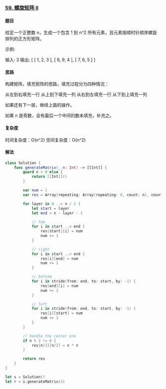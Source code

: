 ### [59. 螺旋矩阵 II](https://leetcode-cn.com/problems/spiral-matrix-ii/)

#### 题目

 给定一个正整数 n，生成一个包含 1 到 n^2 所有元素，且元素按顺时针顺序螺旋排列的正方形矩阵。

 示例:

 输入: 3
 输出:
 [
  [ 1, 2, 3 ],
  [ 8, 9, 4 ],
  [ 7, 6, 5 ]
 ]

#### 思路

构建矩阵，填充矩阵的思路，填充过程分为四种情况：

从左到右填充一行
从上到下填充一列
从右到左填充一行
从下到上填充一列

如果还有下一层，继续上面的操作。

如果 n 是奇数，会有最后一个中间的数未填充，补充之。

#### 复杂度

时间复杂度：O(n^2)
空间复杂度：O(n^2)

#### 解法

```swift
class Solution {
    func generateMatrix(_ n: Int) -> [[Int]] {
        guard n > 0 else {
            return [[Int]]()
        }

        var num = 1
        var res = Array(repeating: Array(repeating: 0, count: n), count: n)

        for layer in 0 ..< n / 2 {
            let start = layer
            let end = n - layer - 1

            // top
            for i in start ..< end {
                res[start][i] = num
                num += 1
            }

            // right
            for i in start ..< end {
                res[i][end] = num
                num += 1
            }

            // bottom
            for i in stride(from: end, to: start, by: -1) {
                res[end][i] = num
                num += 1
            }

            // left
            for i in stride(from: end, to: start, by: -1) {
                res[i][start] = num
                num += 1
            }
        }

        // handle the center one
        if n % 2 != 0 {
            res[n/2][n/2] = n * n
        }

        return res
    }
}

let s = Solution()
let r = s.generateMatrix(3)
```